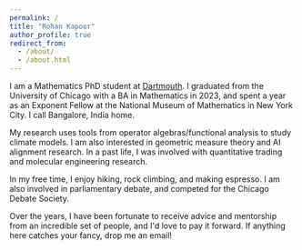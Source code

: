 ```yaml
---
permalink: /
title: "Rohan Kapoor"
author_profile: true
redirect_from: 
  - /about/
  - /about.html
---
```

I am a Mathematics PhD student at <a href="https://math.dartmouth.edu/">Dartmouth</a>. I graduated from the University of Chicago with a BA in Mathematics in 2023, and spent a year as an Exponent Fellow at the National Museum of Mathematics in New York City. I call Bangalore, India home. 

My research uses tools from operator algebras/functional analysis to study climate models. I am also interested in geometric measure theory and AI alignment research. In a past life, I was involved with quantitative trading and molecular engineering research.

In my free time, I enjoy hiking, rock climbing, and making espresso. I am also involved in parliamentary debate, and competed for the Chicago Debate Society. 

Over the years, I have been fortunate to receive advice and mentorship from an incredible set of people, and I'd love to pay it forward. If anything here catches your fancy, drop me an email!
